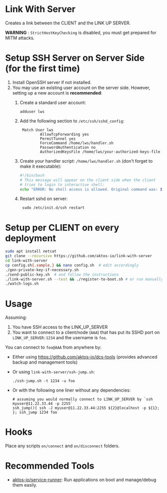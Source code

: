 # Link With Server

Creates a link between the CLIENT and the LINK UP SERVER.

**WARNING** : `StrictHostKeyChecking` is disabled, you must get prepared for MITM attacks.


# Setup SSH Server on Server Side (for the first time)

1. Install OpenSSH server if not installed.
2. You may use an existing user account on the server side. However, setting up a new account is **recommended**:
    1. Create a standard user account: 
    
           adduser lws
           
    2. Add the following section to `/etc/ssh/sshd_config`:
        
            Match User lws
                    AllowTcpForwarding yes
                    PermitTunnel yes
                    ForceCommand /home/lws/handler.sh  
                    PasswordAuthentication no
                    AuthorizedKeysFile /home/lws/your-authorized-keys-file
                    
    3. Create your handler script: `/home/lws/handler.sh` (don't forget to make it executable):

       ```bash
       #!/bin/bash
       # This message will appear on the client side when the client 
       # tries to login to interactive shell:
       echo "ERROR: No shell access is allowed. Original command was: $SSH_ORIGINAL_COMMAND" 
       ```

    3. Restart sshd on server:

            sudo /etc/init.d/ssh restart


# Setup per CLIENT on every deployment

```bash
sudo apt install netcat
git clone --recursive https://github.com/aktos-io/link-with-server
cd link-with-server
cp config.sh{.sample,} && nano config.sh  # edit accordingly
./gen-private-key-if-necessary.sh 
./send-public-key.sh  # and follow the instructions 
./link-with-server.sh --test && ./register-to-boot.sh # or run manually: ./link-with-server.sh
./watch-logs.sh
```
        
# Usage

Assuming: 
1. You have SSH access to the LINK_UP_SERVER 
2. You want to connect to a client/node (`AAA`) that has put its SSHD port on `LINK_UP_SERVER:1234` and the username is `foo`.

You can connect to `foo@AAA` from anywhere by:
* Either using https://github.com/aktos-io/dcs-tools (provides advanced backup and management tools)
* Or using `link-with-server/ssh-jump.sh`:

      ./ssh-jump.sh -t 1234 -u foo

* Or with the following one liner without any dependencies: 

      # assuming you would normally connect to LINK_UP_SERVER by `ssh myuser@11.22.33.44 -p 2255`
      ssh_jump(){ ssh -J myuser@11.22.33.44:2255 ${2}@localhost -p ${1}; }; ssh_jump 1234 foo

# Hooks

Place any scripts `on/connect` and `on/disconnect` folders.

# Recommended Tools

* [aktos-io/service-runner](https://github.com/aktos-io/service-runner): Run applications on boot and manage/debug them easily.
